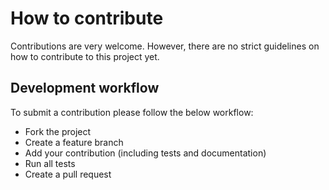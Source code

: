 # How to contribute
Contributions are very welcome. However, there are no strict guidelines on how to
contribute to this project yet.

## Development workflow
To submit a contribution please follow the below workflow:
- Fork the project
- Create a feature branch
- Add your contribution (including tests and documentation)
- Run all tests
- Create a pull request
